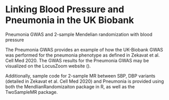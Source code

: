 # Linking Blood Pressure and Pneumonia in the UK Biobank
Pneumonia GWAS and 2-sample Mendelian randomization with blood pressure

The Pneumonia GWAS provides an example of how the UK-Biobank GWAS was performed for the pneumonia phenotype as defined in Zekavat et al. Cell Med 2020.
The GWAS results for the Pneumonia GWAS may be visualized on the LocusZoom website (). 

Additionally, sample code for 2-sample MR between SBP, DBP variants (detailed in Zekavat et al. Cell Med 2020) and Pneumonia is provided using both the MendlianRandomizaiton package in R, as well as the TwoSampleMR package.
